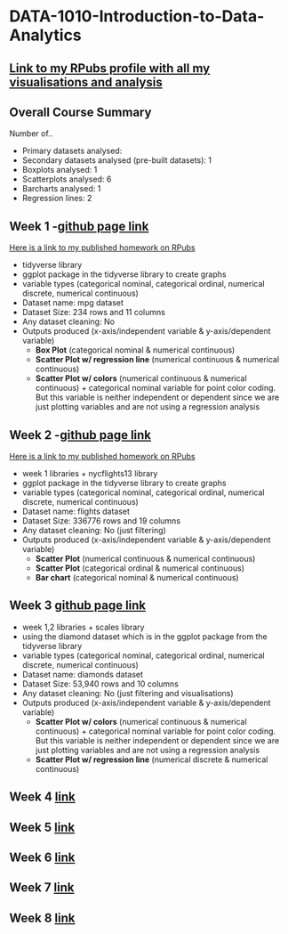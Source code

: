 # DATA-1010-Introduction-to-Data-Analytics

## [Link to my RPubs profile with all my visualisations and analysis](https://rpubs.com/hsarfraz76)

## Overall Course Summary

Number of..
* Primary datasets analysed:
* Secondary datasets analysed (pre-built datasets): 1
* Boxplots analysed: 1
* Scatterplots analysed: 6
* Barcharts analysed: 1
* Regression lines: 2

## Week 1 -[github page link](https://github.com/hsarfraz/DATA-1010-Introduction-to-Data-Analytics/tree/main/week%201)

[Here is a link to my published homework on RPubs](http://rpubs.com/hsarfraz76/1347104)

* tidyverse library
* ggplot package in the tidyverse library to create graphs
* variable types (categorical nominal, categorical ordinal, numerical discrete, numerical continuous)
* Dataset name: mpg dataset
* Dataset Size: 234 rows and 11 columns
* Any dataset cleaning: No
* Outputs produced (x-axis/independent variable & y-axis/dependent variable)
  * **Box Plot** (categorical nominal & numerical continuous) 
  * **Scatter Plot w/ regression line** (numerical continuous & numerical continuous)
  * **Scatter Plot w/ colors** (numerical continuous & numerical continuous) + categorical nominal variable for point color coding. But this variable is neither independent or dependent since we are just plotting variables and are not using a regression analysis


## Week 2 -[github page link](https://github.com/hsarfraz/DATA-1010-Introduction-to-Data-Analytics/tree/main/week%202)

[Here is a link to my published homework on RPubs](https://rpubs.com/hsarfraz76/1347160)

* week 1 libraries + nycflights13 library
* ggplot package in the tidyverse library to create graphs
* variable types (categorical nominal, categorical ordinal, numerical discrete, numerical continuous)
* Dataset name: flights dataset
* Dataset Size: 336776 rows and 19 columns
* Any dataset cleaning: No (just filtering)
* Outputs produced (x-axis/independent variable & y-axis/dependent variable)
  * **Scatter Plot** (numerical continuous & numerical continuous)
  * **Scatter Plot** (categorical ordinal & numerical continuous)
  * **Bar chart** (categorical nominal & numerical continuous) 

## Week 3 [github page link](https://github.com/hsarfraz/DATA-1010-Introduction-to-Data-Analytics/blob/main/week%203/notes.md)

* week 1,2 libraries + scales library
* using the diamond dataset which is in the ggplot package from the tidyverse library
* variable types (categorical nominal, categorical ordinal, numerical discrete, numerical continuous)
* Dataset name: diamonds dataset
* Dataset Size: 53,940 rows and 10 columns
* Any dataset cleaning: No (just filtering and visualisations)
* Outputs produced (x-axis/independent variable & y-axis/dependent variable)
  * **Scatter Plot w/ colors** (numerical continuous & numerical continuous) + categorical nominal variable for point color coding. But this variable is neither independent or dependent since we are just plotting variables and are not using a regression analysis
  * **Scatter Plot w/ regression line** (numerical discrete & numerical continuous) 

## Week 4 [link]()

## Week 5 [link]()

## Week 6 [link]()

## Week 7 [link]()

## Week 8 [link]()

